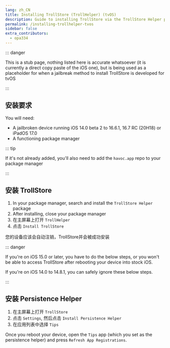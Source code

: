```yaml
---
lang: zh_CN
title: Installing TrollStore (TrollHelper) (tvOS)
description: Guide to installing TrollStore via the TrollStore Helper package
permalink: /installing-trollhelper-tvos
sidebar: false
extra_contributors:
  - opa334
---
```


::: danger

This is a stub page, nothing listed here is accurate whatsoever (it is currently a direct copy paste of the iOS one), but is being used as a placeholder for when a jailbreak method to install TrollStore is developed for tvOS

:::

## 安装要求

You will need:

- A jailbroken device running iOS 14.0 beta 2 to 16.6.1, 16.7 RC (20H18) or iPadOS 17.0
- A functioning package manager

::: tip

If it's not already added, you'll also need to add the `havoc.app` repo to your package manager

:::

## 安装 TrollStore

1. In your package manager, search and install the `TrollStore Helper` package
2. After installing, close your package manager
3. 在主屏幕上打开 `TrollHelper`
4. 点击 `Install TrollStore`

您的设备应该会自动注销，TrollStore并会被成功安装

::: danger

If you're on iOS 15.0 or later, you have to do the below steps, or you won't be able to access TrollStore after rebooting your device into stock iOS.

If you're on iOS 14.0 to 14.8.1, you can safely ignore these below steps.

:::

## 安装 Persistence Helper

1. 在主屏幕上打开 `TrollStore`
2. 点击 `Settings`, 然后点击 `Install Persistence Helper`
3. 在应用列表中选择 `Tips`

Once you reboot your device, open the `Tips` app (which you set as the persistence helper) and press `Refresh App Registrations`.
